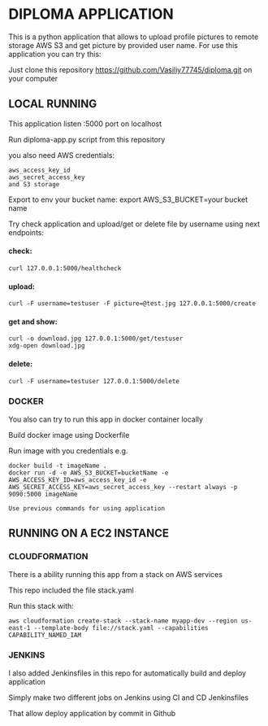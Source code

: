 # DIPLOMA APPLICATION

  This is a python application that allows to upload profile pictures 
to remote storage AWS S3 and get picture by provided user name.
  For use this application you can try this:

Just clone this repository 
https://github.com/Vasiliy77745/diploma.git  on your computer

## LOCAL RUNNING

This application listen :5000 port on localhost

Run diploma-app.py script from this repository 

you also need AWS credentials:

    aws_access_key_id
    aws_secret_access_key
    and S3 storage


Export to env your bucket name:
    export AWS_S3_BUCKET=your bucket name
    
Try check application and upload/get or delete file by username using next endpoints:

#### check:
    
    curl 127.0.0.1:5000/healthcheck
#### upload:

    curl -F username=testuser -F picture=@test.jpg 127.0.0.1:5000/create
    
#### get and show:

    curl -o download.jpg 127.0.0.1:5000/get/testuser
    xdg-open download.jpg
#### delete:

    curl -F username=testuser 127.0.0.1:5000/delete
    
### DOCKER

 You also can try to run this app in docker container locally
 
 Build docker image using Dockerfile
 
 Run image with you credentials e.g.
 
    docker build -t imageName .
    docker run -d -e AWS_S3_BUCKET=bucketName -e AWS_ACCESS_KEY_ID=aws_access_key_id -e AWS_SECRET_ACCESS_KEY=aws_secret_access_key --restart always -p 9090:5000 imageName

    Use previous commands for using application

## RUNNING ON A EC2 INSTANCE

### CLOUDFORMATION
There is a ability running this app from a stack on AWS services

This repo included the file stack.yaml

Run this stack with:

    aws cloudformation create-stack --stack-name myapp-dev --region us-east-1 --template-body file://stack.yaml --capabilities CAPABILITY_NAMED_IAM
    
### JENKINS
I also added Jenkinsfiles in this repo for automatically build and deploy  application

Simply make two different jobs on Jenkins using CI and CD Jenkinsfiles

That allow deploy application by commit in Github 
